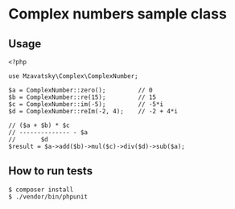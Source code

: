 # Complex numbers sample class

## Usage
```
<?php

use Mzavatsky\Complex\ComplexNumber;

$a = ComplexNumber::zero();         // 0
$b = ComplexNumber::re(15);         // 15
$c = ComplexNumber::im(-5);         // -5*i
$d = ComplexNumber::reIm(-2, 4);    // -2 + 4*i

// ($a + $b) * $c
// -------------- - $a
//       $d
$result = $a->add($b)->mul($c)->div($d)->sub($a);
```

## How to run tests
```
$ composer install
$ ./vendor/bin/phpunit
```
